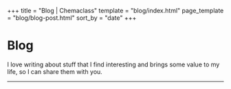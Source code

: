 +++
title = "Blog | Chemaclass"
template = "blog/index.html"
page_template = "blog/blog-post.html"
sort_by = "date"
+++

# Blog

I love writing about stuff that I find interesting and brings some value to my life, so I can share them with you.

---
